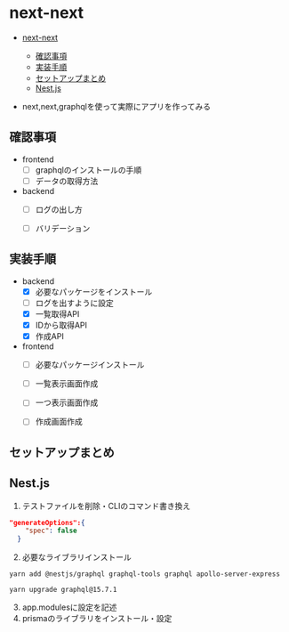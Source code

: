 # next-next

- [next-next](#next-next)
  - [確認事項](#確認事項)
  - [実装手順](#実装手順)
  - [セットアップまとめ](#セットアップまとめ)
  - [Nest.js](#nestjs)

- next,next,graphqlを使って実際にアプリを作ってみる

## 確認事項
- frontend
  - [ ] graphqlのインストールの手順
  - [ ] データの取得方法
- backend
  - [ ]  ログの出し方
  - [ ]  バリデーション



## 実装手順
- backend
  - [x] 必要なパッケージをインストール
  - [ ] ログを出すように設定
  - [x] 一覧取得API
  - [x] IDから取得API
  - [x] 作成API
- frontend
  - [ ] 必要なパッケージインストール
  - [ ] 一覧表示画面作成
  - [ ] 一つ表示画面作成
  - [ ] 作成画面作成



## セットアップまとめ



## Nest.js

1. テストファイルを削除・CLIのコマンド書き換え

```json
"generateOptions":{
    "spec": false
  }
```

2. 必要なライブラリインストール

```shell
yarn add @nestjs/graphql graphql-tools graphql apollo-server-express

yarn upgrade graphql@15.7.1
```

3. app.modulesに設定を記述
4. prismaのライブラリをインストール・設定




